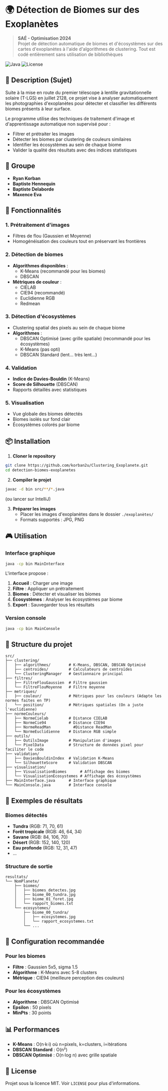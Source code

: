 # 🌍 Détection de Biomes sur des Exoplanètes

> **SAÉ - Optimisation 2024**  
> Projet de détection automatique de biomes et d'écosystèmes sur des cartes d'exoplanètes à l'aide d'algorithmes de clustering. Tout est codé entièrement sans utilisation de bibliothèques

![Java](https://img.shields.io/badge/Java-ED8B00?style=for-the-badge&logo=java&logoColor=white)
![License](https://img.shields.io/badge/License-MIT-blue.svg)

## 📖 Description (Sujet)

Suite à la mise en route du premier télescope à lentille gravitationnelle solaire (T-LGS) en juillet 2128, ce projet vise à analyser automatiquement les photographies d'exoplanètes pour détecter et classifier les différents biomes présents à leur surface.

Le programme utilise des techniques de traitement d'image et d'apprentissage automatique non supervisé pour :
- Filtrer et prétraiter les images
- Détecter les biomes par clustering de couleurs similaires
- Identifier les écosystèmes au sein de chaque biome
- Valider la qualité des résultats avec des indices statistiques

## 👥 Groupe

- **Ryan Korban**
- **Baptiste Hennequin**
- **Baptiste Delaborde**
- **Maxence Eva**

## 🚀 Fonctionnalités

### 1. **Prétraitement d'images**
- Filtres de flou (Gaussien et Moyenne)
- Homogénéisation des couleurs tout en préservant les frontières

### 2. **Détection de biomes**
- **Algorithmes disponibles** :
  - K-Means (recommandé pour les biomes)
  - DBSCAN
- **Métriques de couleur** :
  - CIELAB
  - CIE94 (recommandé)
  - Euclidienne RGB
  - Redmean

### 3. **Détection d'écosystèmes**
- Clustering spatial des pixels au sein de chaque biome
- **Algorithmes** :
  - DBSCAN Optimisé (avec grille spatiale) (recommandé pour les écosystèmes)
  - K-Means (pas opti)
  - DBSCAN Standard (lent... très lent...)

### 4. **Validation**
- **Indice de Davies-Bouldin** (K-Means)
- **Score de Silhouette** (DBSCAN)
- Rapports détaillés avec statistiques

### 5. **Visualisation**
- Vue globale des biomes détectés
- Biomes isolés sur fond clair
- Écosystèmes colorés par biome


## 📦 Installation

1. **Cloner le repository**
```bash
git clone https://github.com/korban2u/Clustering_Exoplanete.git
cd detection-biomes-exoplanetes
```

2. **Compiler le projet**
```bash
javac -d bin src/**/*.java
```
(ou lancer sur IntelliJ)

3. **Préparer les images**
   - Placer les images d'exoplanètes dans le dossier `./exoplanètes/`
   - Formats supportés : JPG, PNG

## 🎮 Utilisation

### Interface graphique
```bash
java -cp bin MainInterface
```

L'interface propose :
1. **Accueil** : Charger une image
2. **Filtre** : Appliquer un prétraitement
3. **Biomes** : Détecter et visualiser les biomes
4. **Écosystèmes** : Analyser les écosystèmes par biome
5. **Export** : Sauvegarder tous les résultats

### Version console
```bash
java -cp bin MainConsole
```


## 📁 Structure du projet

```
src/
├── clustering/
│   ├── algorithmes/        # K-Means, DBSCAN, DBSCAN Optimisé
│   ├── centroides/         # Calculateurs de centroïdes
│   └── ClusteringManager   # Gestionnaire principal
├── filtres/
│   ├── FiltreFlouGaussien  # Filtre gaussien
│   └── FiltreFlouMoyenne   # Filtre moyenne
├── metriques/
│   ├── couleur/            # Métriques pour les couleurs (Adapte les normes faites en TP)
│   └── position/           # Métriques spatiales (On a juste l'euclidienne)
├── normeCouleurs/
│   ├── NormeCielab         # Distance CIELAB
│   ├── NormeCie94          # Distance CIE94
│   ├── NormeReadMan          #Distance ReadMan
│   └── NormeEuclidienne    # Distance RGB simple
├── outils/
│   ├── OutilsImage         # Manipulation d'images
│   └── PixelData           # Structure de données pixel pour faciliter le code
├── validation/
│   ├── DaviesBouldinIndex  # Validation K-Means
│   └── SilhouetteScore     # Validation DBSCAN
├── visualisation/
│   ├── VisualisationBiomes      # Affichage des biomes
│   └── VisualisationEcosystemes # Affichage des écosystèmes
├── MainInterface.java      # Interface graphique
└── MainConsole.java        # Interface console
```

## 🎯 Exemples de résultats

### Biomes détectés
- **Tundra** (RGB: 71, 70, 61)
- **Forêt tropicale** (RGB: 46, 64, 34)
- **Savane** (RGB: 84, 106, 70)
- **Désert** (RGB: 152, 140, 120)
- **Eau profonde** (RGB: 12, 31, 47)
- ...

### Structure de sortie
```
resultats/
└── NomPlanete/
    ├── biomes/
    │   ├── biomes_detectes.jpg
    │   ├── biome_00_tundra.jpg
    │   ├── biome_01_foret.jpg
    │   └── rapport_biomes.txt
    └── ecosystemes/
        ├── biome_00_tundra/
        │   ├── ecosystemes.jpg
        │   └── rapport_ecosystemes.txt
        └── ...
```

## 🔧 Configuration recommandée

### Pour les biomes
- **Filtre** : Gaussien 5x5, sigma 1.5
- **Algorithme** : K-Means avec 5-8 clusters
- **Métrique** : CIE94 (meilleure perception des couleurs)

### Pour les écosystèmes  
- **Algorithme** : DBSCAN Optimisé
- **Epsilon** : 50 pixels
- **MinPts** : 30 points

## 📊 Performances

- **K-Means** : O(n·k·i) où n=pixels, k=clusters, i=itérations
- **DBSCAN Standard** : O(n²)
- **DBSCAN Optimisé** : O(n·log n) avec grille spatiale

## 📝 License

Projet sous la licence MIT. Voir `LICENSE` pour plus d'informations.
